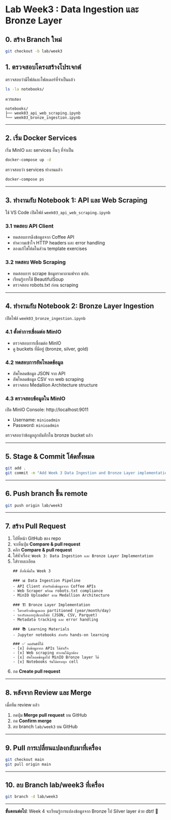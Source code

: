 # Lab Week3 : Data Ingestion และ Bronze Layer

## 0. สร้าง Branch ใหม่ 
```bash
git checkout -b lab/week3
```

## 1. ตรวจสอบโครงสร้างโปรเจกต์

ตรวจสอบว่ามีไฟล์และโฟลเดอร์ที่จำเป็นแล้ว

```bash
ls -la notebooks/
```

ควรแสดง
```
notebooks/
├── week03_api_web_scraping.ipynb
└── week03_bronze_ingestion.ipynb
```

---

## 2. เริ่ม Docker Services

เริ่ม MinIO และ services อื่นๆ ที่จำเป็น

```bash
docker-compose up -d
```

ตรวจสอบว่า services ทำงานแล้ว

```bash
docker-compose ps
```

---

## 3. ทำงานกับ Notebook 1: API และ Web Scraping

ใช้ VS Code เปิดไฟล์ `week03_api_web_scraping.ipynb`

### 3.1 ทดสอบ API Client
- ทดสอบการดึงข้อมูลจาก Coffee API
- ทำความเข้าใจ HTTP headers และ error handling
- ลองแก้ไขโค้ดในส่วน template exercises

### 3.2 ทดสอบ Web Scraping
- ทดสอบการ scrape ข้อมูลราคากาแฟจาก ธปท.
- เรียนรู้การใช้ BeautifulSoup
- ตรวจสอบ robots.txt ก่อน scraping

---

## 4. ทำงานกับ Notebook 2: Bronze Layer Ingestion

เปิดไฟล์ `week03_bronze_ingestion.ipynb`

### 4.1 ตั้งค่าการเชื่อมต่อ MinIO
- ตรวจสอบการเชื่อมต่อ MinIO
- ดู buckets ที่มีอยู่ (bronze, silver, gold)

### 4.2 ทดสอบการอัพโหลดข้อมูล
- อัพโหลดข้อมูล JSON จาก API
- อัพโหลดข้อมูล CSV จาก web scraping
- ตรวจสอบ Medallion Architecture structure

### 4.3 ตรวจสอบข้อมูลใน MinIO
เปิด MinIO Console: http://localhost:9011
- Username: `minioadmin`
- Password: `minioadmin`

ตรวจสอบว่าข้อมูลถูกบันทึกใน bronze bucket แล้ว

---

## 5. Stage & Commit โค้ดทั้งหมด

```bash
git add .
git commit -m "Add Week 3 Data Ingestion and Bronze Layer implementation"
```

---

## 6. Push branch ขึ้น remote

```bash
git push origin lab/week3
```

---

## 7. สร้าง Pull Request

1. ไปที่หน้า GitHub ของ repo
2. จะเห็นปุ่ม **Compare & pull request**
3. คลิก **Compare & pull request**
4. ใส่หัวเรื่อง: `Week 3: Data Ingestion และ Bronze Layer Implementation`
5. ใส่รายละเอียด
   ```
   ## สิ่งที่เพิ่มใน Week 3
   
   ### 📊 Data Ingestion Pipeline
   - API Client สำหรับดึงข้อมูลจาก Coffee APIs
   - Web Scraper พร้อม robots.txt compliance
   - MinIO Uploader ตาม Medallion Architecture
   
   ### 🏗️ Bronze Layer Implementation  
   - โครงสร้างข้อมูลแบบ partitioned (year/month/day)
   - รองรับหลายรูปแบบไฟล์ (JSON, CSV, Parquet)
   - Metadata tracking และ error handling
   
   ### 📚 Learning Materials
   - Jupyter notebooks สำหรับ hands-on learning
   
   ### ✅ ผลลัพธ์ที่ได้
   - [x] ดึงข้อมูลจาก APIs ได้สำเร็จ
   - [x] Web scraping ทำงานได้ถูกต้อง
   - [x] อัพโหลดข้อมูลไป MinIO Bronze layer ได้
   - [x] Notebooks รันได้ครบทุก cell
   ```
6. กด **Create pull request**

---

## 8. หลังจาก Review และ Merge

เมื่อทีม review แล้ว

1. กดปุ่ม **Merge pull request** บน GitHub
2. กด **Confirm merge**  
3. ลบ branch `lab/week3` บน GitHub

---

## 9. Pull การเปลี่ยนแปลงกลับมาที่เครื่อง

```bash
git checkout main
git pull origin main
```

---

## 10. ลบ Branch lab/week3 ที่เครื่อง

```bash
git branch -d lab/week3
```

---

**ขั้นตอนต่อไป**: Week 4 จะเรียนรู้การแปลงข้อมูลจาก Bronze ไป Silver layer ด้วย dbt! 🚀